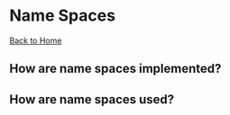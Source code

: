 # Name Spaces
[Back to Home](README.md)
## How are name spaces implemented?
## How are name spaces used?
